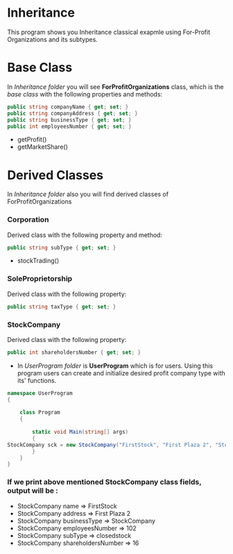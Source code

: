 # Inheritance

This program shows you Inheritance classical exapmle using For-Profit Organizations and its subtypes.
# Base Class
In *Inheritance folder* you will see **ForProfitOrganizations** class, which is the *base class* with the following properties and methods:

```C#
public string companyName { get; set; }
public string companyAddress { get; set; }
public string businessType { get; set; }
public int employeesNumber { get; set; }
```
- getProfit() 
- getMarketShare()

# Derived Classes

In *Inheritance folder* also you will find derived classes of ForProfitOrganizations
### Corporation
Derived class with the following property and method:
```C#
public string subType { get; set; }
```
- stockTrading()

### SoleProprietorship
Derived class with the following property:
```C#
public string taxType { get; set; }
```

### StockCompany
Derived class with the following property:
```C#
public int shareholdersNumber { get; set; }
```

- In *UserProgram folder* is **UserProgram** which is for users. Using this program users can create and initialize desired profit company type with its' functions. 

```C#
namespace UserProgram
{
   
    class Program
    {
        
        static void Main(string[] args)
        {
StockCompany sck = new StockCompany("FirstStock", "First Plaza 2", "StockCompany", 102, ForProfitOrganizations.subType.closedstock, 16);
        }
    }
}
```

### If we print above mentioned StockCompany class fields, output will be :
- StockCompany name               => FirstStock
- StockCompany address            => First Plaza 2
- StockCompany businessType       => StockCompany
- StockCompany employeesNumber    => 102
- StockCompany subType            => closedstock
- StockCompany shareholdersNumber => 16
